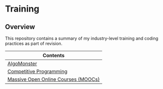 # Training

## Overview
This repository contains a summary of my industry-level training and coding practices as part of revision.

| Contents                                                                                  |
|-------------------------------------------------------------------------------------------|
| [AlgoMonster](https://github.com/shumarb/algomonster)                                     |
| [Competitive Programming](https://github.com/shumarb/competitive-programming)             |
| [Massive Open Online Courses (MOOCs)](https://github.com/shumarb/training/tree/main/mooc) |
